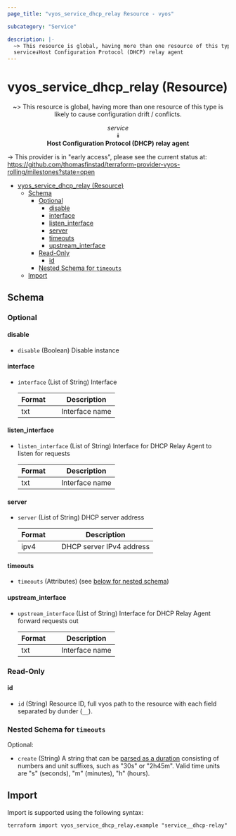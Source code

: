 ```yaml
---
page_title: "vyos_service_dhcp_relay Resource - vyos"

subcategory: "Service"

description: |-
  ~> This resource is global, having more than one resource of this type is likely to cause configuration drift / conflicts.
  service⯯Host Configuration Protocol (DHCP) relay agent
---
```


# vyos_service_dhcp_relay (Resource)
<center>

~> This resource is global, having more than one resource of this type is likely to cause configuration drift / conflicts.

*service*  
⯯  
**Host Configuration Protocol (DHCP) relay agent**


</center>

-> This provider is in "early access", please see the current status at: https://github.com/thomasfinstad/terraform-provider-vyos-rolling/milestones?state=open

<!--TOC-->

- [vyos_service_dhcp_relay (Resource)](#vyos_service_dhcp_relay-resource)
  - [Schema](#schema)
    - [Optional](#optional)
      - [disable](#disable)
      - [interface](#interface)
      - [listen_interface](#listen_interface)
      - [server](#server)
      - [timeouts](#timeouts)
      - [upstream_interface](#upstream_interface)
    - [Read-Only](#read-only)
      - [id](#id)
    - [Nested Schema for `timeouts`](#nested-schema-for-timeouts)
  - [Import](#import)

<!--TOC-->

<!-- schema generated by tfplugindocs -->
## Schema

### Optional

#### disable
- `disable` (Boolean) Disable instance
#### interface
- `interface` (List of String) Interface

    |  Format  &emsp;|  Description     |
    |----------|------------------|
    |  txt     &emsp;|  Interface name  |
#### listen_interface
- `listen_interface` (List of String) Interface for DHCP Relay Agent to listen for requests

    |  Format  &emsp;|  Description     |
    |----------|------------------|
    |  txt     &emsp;|  Interface name  |
#### server
- `server` (List of String) DHCP server address

    |  Format  &emsp;|  Description               |
    |----------|----------------------------|
    |  ipv4    &emsp;|  DHCP server IPv4 address  |
#### timeouts
- `timeouts` (Attributes) (see [below for nested schema](#nestedatt--timeouts))
#### upstream_interface
- `upstream_interface` (List of String) Interface for DHCP Relay Agent forward requests out

    |  Format  &emsp;|  Description     |
    |----------|------------------|
    |  txt     &emsp;|  Interface name  |

### Read-Only

#### id
- `id` (String) Resource ID, full vyos path to the resource with each field separated by dunder (`__`).

<a id="nestedatt--timeouts"></a>
### Nested Schema for `timeouts`

Optional:

- `create` (String) A string that can be [parsed as a duration](https://pkg.go.dev/time#ParseDuration) consisting of numbers and unit suffixes, such as &#34;30s&#34; or &#34;2h45m&#34;. Valid time units are &#34;s&#34; (seconds), &#34;m&#34; (minutes), &#34;h&#34; (hours).

## Import

Import is supported using the following syntax:

```shell
terraform import vyos_service_dhcp_relay.example "service__dhcp-relay"
```
